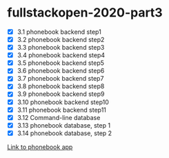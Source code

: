 # fullstackopen-2020-part3

- [x] 3.1 phonebook backend step1
- [x] 3.2 phonebook backend step2
- [x] 3.3 phonebook backend step3
- [x] 3.4 phonebook backend step4
- [x] 3.5 phonebook backend step5
- [x] 3.6 phonebook backend step6
- [x] 3.7 phonebook backend step7
- [x] 3.8 phonebook backend step8
- [x] 3.9 phonebook backend step9
- [x] 3.10 phonebook backend step10
- [x] 3.11 phonebook backend step11
- [x] 3.12 Command-line database
- [x] 3.13 phonebook database, step 1
- [x] 3.14 phonebook database, step 2

[Link to phonebook app](https://glacial-meadow-91363.herokuapp.com/)
